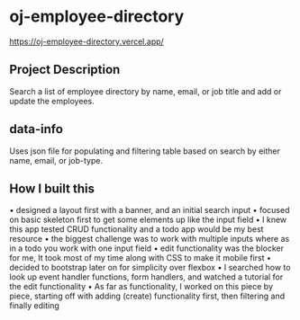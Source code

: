 # oj-employee-directory

https://oj-employee-directory.vercel.app/

## Project Description
Search a list of employee directory by name, email, or job title and
add or update the employees.

## data-info
Uses json file for populating and filtering table based on search by either name, email, or job-type.

## How I built this
• designed a layout first with a banner, and an initial search input
• focused on basic skeleton first to get some elements up like the input field
• I knew this app tested CRUD functionality and a todo app would be my best resource
• the biggest challenge was to work with multiple inputs where as in a todo you work with one input field
• edit functionality was the blocker for me, It took most of my time along with CSS to make it mobile first
• decided to bootstrap later on for simplicity over flexbox
• I searched how to look up event handler functions, form handlers, and watched a tutorial for the edit functionality
• As far as functionality, I worked on this piece by piece, starting off with adding (create) functionality first, then filtering and finally editing